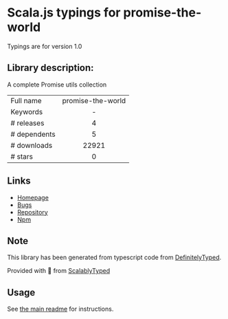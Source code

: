 
# Scala.js typings for promise-the-world

Typings are for version 1.0

## Library description:
A complete Promise utils collection

|                    |                 |
| ------------------ | :-------------: |
| Full name          | promise-the-world |
| Keywords           | - |
| # releases         | 4 |
| # dependents       | 5 |
| # downloads        | 22921 |
| # stars            | 0 |

## Links
- [Homepage](https://github.com/bergos/promise-the-world)
- [Bugs](https://github.com/bergos/promise-the-world/issues)
- [Repository](https://github.com/bergos/promise-the-world)
- [Npm](https://www.npmjs.com/package/promise-the-world)
    


## Note
This library has been generated from typescript code from [DefinitelyTyped](https://definitelytyped.org).

Provided with :purple_heart: from [ScalablyTyped](https://github.com/oyvindberg/ScalablyTyped)

## Usage
See [the main readme](../../readme.md) for instructions.



